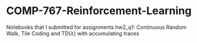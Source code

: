 # COMP-767-Reinforcement-Learning
Notebooks that I submitted for assignments
hw2_q1: Continuous Random Walk, Tile Coding and TD($\lambda$) with accumulating traces
